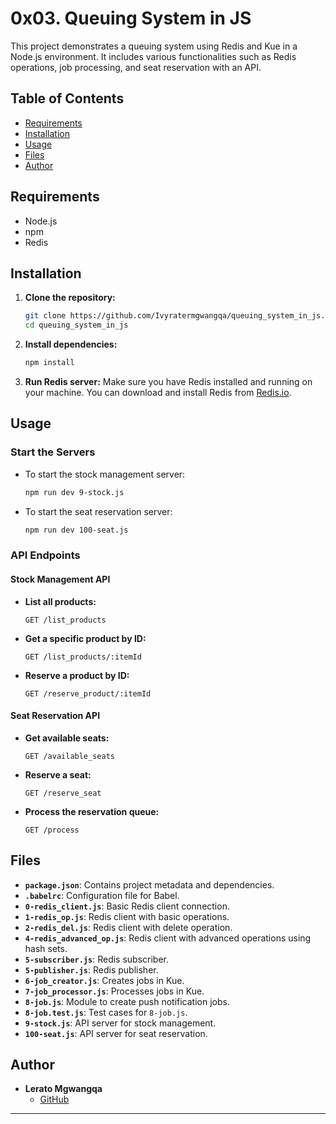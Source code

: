 # 0x03. Queuing System in JS

This project demonstrates a queuing system using Redis and Kue in a Node.js environment. It includes various functionalities such as Redis operations, job processing, and seat reservation with an API.

## Table of Contents
- [Requirements](#requirements)
- [Installation](#installation)
- [Usage](#usage)
- [Files](#files)
- [Author](#author)

## Requirements
- Node.js
- npm
- Redis

## Installation
1. **Clone the repository:**
   ```sh
   git clone https://github.com/Ivyratermgwangqa/queuing_system_in_js.git
   cd queuing_system_in_js
   ```

2. **Install dependencies:**
   ```sh
   npm install
   ```

3. **Run Redis server:** Make sure you have Redis installed and running on your machine. You can download and install Redis from [Redis.io](https://redis.io/download).

## Usage
### Start the Servers
- To start the stock management server:
  ```sh
  npm run dev 9-stock.js
  ```

- To start the seat reservation server:
  ```sh
  npm run dev 100-seat.js
  ```

### API Endpoints

#### Stock Management API
- **List all products:**
  ```
  GET /list_products
  ```
- **Get a specific product by ID:**
  ```
  GET /list_products/:itemId
  ```
- **Reserve a product by ID:**
  ```
  GET /reserve_product/:itemId
  ```

#### Seat Reservation API
- **Get available seats:**
  ```
  GET /available_seats
  ```
- **Reserve a seat:**
  ```
  GET /reserve_seat
  ```
- **Process the reservation queue:**
  ```
  GET /process
  ```

## Files
- **`package.json`**: Contains project metadata and dependencies.
- **`.babelrc`**: Configuration file for Babel.
- **`0-redis_client.js`**: Basic Redis client connection.
- **`1-redis_op.js`**: Redis client with basic operations.
- **`2-redis_del.js`**: Redis client with delete operation.
- **`4-redis_advanced_op.js`**: Redis client with advanced operations using hash sets.
- **`5-subscriber.js`**: Redis subscriber.
- **`5-publisher.js`**: Redis publisher.
- **`6-job_creator.js`**: Creates jobs in Kue.
- **`7-job_processor.js`**: Processes jobs in Kue.
- **`8-job.js`**: Module to create push notification jobs.
- **`8-job.test.js`**: Test cases for `8-job.js`.
- **`9-stock.js`**: API server for stock management.
- **`100-seat.js`**: API server for seat reservation.

## Author
- **Lerato Mgwangqa**
  - [GitHub](https://github.com/Ivyratermgwangqa)

---
